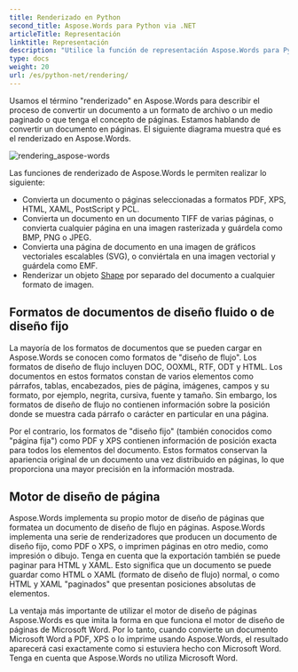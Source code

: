```yaml
---
title: Renderizado en Python
second_title: Aspose.Words para Python via .NET
articleTitle: Representación
linktitle: Representación
description: "Utilice la función de representación Aspose.Words para Python via .NET para formatear un documento de diseño de flujo en páginas y convertir dicho documento o páginas seleccionadas a otros formatos de documentos (PDF, HTML, XPS, etc.) o imágenes (TIFF, PNG, SVG, etc.) para visualizar, realizar más conversiones o imprimir."
type: docs
weight: 20
url: /es/python-net/rendering/
---
```


Usamos el término "renderizado" en Aspose.Words para describir el proceso de convertir un documento a un formato de archivo o un medio paginado o que tenga el concepto de páginas. Estamos hablando de convertir un documento en páginas. El siguiente diagrama muestra qué es el renderizado en Aspose.Words.

![rendering_aspose-words](/words/python-net/rendering/rendering-1.png)

Las funciones de renderizado de Aspose.Words le permiten realizar lo siguiente:

- Convierta un documento o páginas seleccionadas a formatos PDF, XPS, HTML, XAML, PostScript y PCL.
- Convierta un documento en un documento TIFF de varias páginas, o convierta cualquier página en una imagen rasterizada y guárdela como BMP, PNG o JPEG.
- Convierta una página de documento en una imagen de gráficos vectoriales escalables (SVG), o conviértala en una imagen vectorial y guárdela como EMF.
- Renderizar un objeto [Shape](https://reference.aspose.com/words/python-net/aspose.words.drawing/shape/) por separado del documento a cualquier formato de imagen.

## Formatos de documentos de diseño fluido o de diseño fijo

La mayoría de los formatos de documentos que se pueden cargar en Aspose.Words se conocen como formatos de "diseño de flujo". Los formatos de diseño de flujo incluyen DOC, OOXML, RTF, ODT y HTML. Los documentos en estos formatos constan de varios elementos como párrafos, tablas, encabezados, pies de página, imágenes, campos y su formato, por ejemplo, negrita, cursiva, fuente y tamaño. Sin embargo, los formatos de diseño de flujo no contienen información sobre la posición donde se muestra cada párrafo o carácter en particular en una página.

Por el contrario, los formatos de "diseño fijo" (también conocidos como "página fija") como PDF y XPS contienen información de posición exacta para todos los elementos del documento. Estos formatos conservan la apariencia original de un documento una vez distribuido en páginas, lo que proporciona una mayor precisión en la información mostrada.

## Motor de diseño de página

Aspose.Words implementa su propio motor de diseño de páginas que formatea un documento de diseño de flujo en páginas. Aspose.Words implementa una serie de renderizadores que producen un documento de diseño fijo, como PDF o XPS, o imprimen páginas en otro medio, como impresión o dibujo. Tenga en cuenta que la exportación también se puede paginar para HTML y XAML. Esto significa que un documento se puede guardar como HTML o XAML (formato de diseño de flujo) normal, o como HTML y XAML "paginados" que presentan posiciones absolutas de elementos.

La ventaja más importante de utilizar el motor de diseño de páginas Aspose.Words es que imita la forma en que funciona el motor de diseño de páginas de Microsoft Word. Por lo tanto, cuando convierte un documento Microsoft Word a PDF, XPS o lo imprime usando Aspose.Words, el resultado aparecerá casi exactamente como si estuviera hecho con Microsoft Word. Tenga en cuenta que Aspose.Words no utiliza Microsoft Word.
